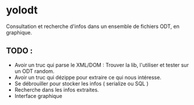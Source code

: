 yolodt
======

Consultation et recherche d'infos dans un ensemble de fichiers ODT, en graphique.

TODO : 
------

* Avoir un truc qui parse le XML/DOM : Trouver la lib, l'utiliser et tester sur un ODT random. 
* Avoir un truc qui dézippe pour extraire ce qui nous intéresse. 
* Se débrouiller pour stocker les infos ( serialize ou SQL )
* Recherche dans les infos extraites. 
* Interface graphique

